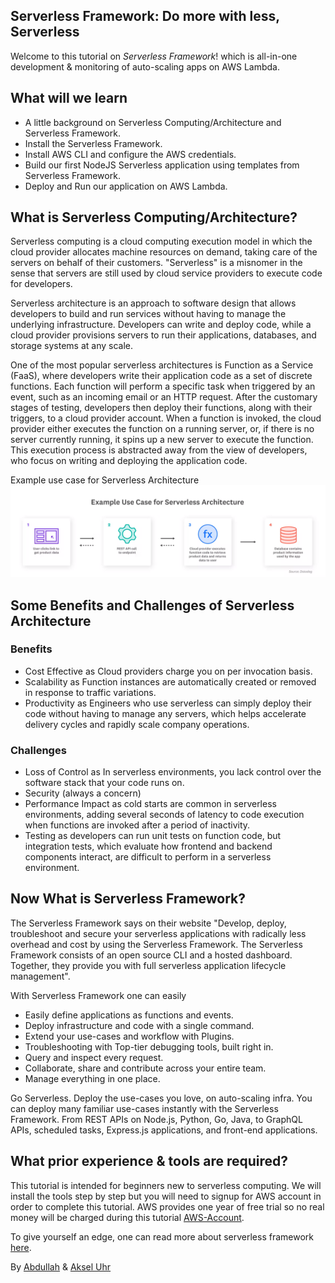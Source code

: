 ## Serverless Framework: Do more with less, Serverless

Welcome to this tutorial on *Serverless Framework*! which is all-in-one development & monitoring of auto-scaling apps on AWS Lambda.

## What will we learn

- A little background on Serverless Computing/Architecture and Serverless Framework.
- Install the Serverless Framework.
- Install AWS CLI and configure the AWS credentials.
- Build our first NodeJS Serverless application using templates from Serverless Framework.
- Deploy and Run our application on AWS Lambda.

## What is Serverless Computing/Architecture?
Serverless computing is a cloud computing execution model in which the cloud provider allocates machine resources on demand, taking care of the servers on behalf of their customers. "Serverless" is a misnomer in the sense that servers are still used by cloud service providers to execute code for developers.

Serverless architecture is an approach to software design that allows developers to build and run services without having to manage the underlying infrastructure. Developers can write and deploy code, while a cloud provider provisions servers to run their applications, databases, and storage systems at any scale.

One of the most popular serverless architectures is Function as a Service (FaaS), where developers write their application code as a set of discrete functions. Each function will perform a specific task when triggered by an event, such as an incoming email or an HTTP request. After the customary stages of testing, developers then deploy their functions, along with their triggers, to a cloud provider account. When a function is invoked, the cloud provider either executes the function on a running server, or, if there is no server currently running, it spins up a new server to execute the function. This execution process is abstracted away from the view of developers, who focus on writing and deploying the application code.

Example use case for Serverless Architecture
![serverless](https://github.com/Abdullah1428/katacoda-scenarios/blob/main/assets/serverless.png?raw=true)

## Some Benefits and Challenges of Serverless Architecture

### Benefits
- Cost Effective as Cloud providers charge you on per invocation basis.
- Scalability as Function instances are automatically created or removed in response to traffic variations.
- Productivity as Engineers who use serverless can simply deploy their code without having to manage any servers, which helps accelerate delivery cycles and rapidly scale company operations.

### Challenges
- Loss of Control as In serverless environments, you lack control over the software stack that your code runs on.
- Security (always a concern)
- Performance Impact as cold starts are common in serverless environments, adding several seconds of latency to code execution when functions are invoked after a period of inactivity.
- Testing as developers can run unit tests on function code, but integration tests, which evaluate how frontend and backend components interact, are difficult to perform in a serverless environment.

## Now What is Serverless Framework?
The Serverless Framework says on their website "Develop, deploy, troubleshoot and secure your serverless applications with radically less overhead and cost by using the Serverless Framework. The Serverless Framework consists of an open source CLI and a hosted dashboard. Together, they provide you with full serverless application lifecycle management".

With Serverless Framework one can easily
- Easily define applications as functions and events.
- Deploy infrastructure and code with a single command.
- Extend your use-cases and workflow with Plugins.
- Troubleshooting with Top-tier debugging tools, built right in.
- Query and inspect every request.
- Collaborate, share and contribute across your entire team.
- Manage everything in one place.

Go Serverless. Deploy the use-cases you love, on auto-scaling infra.
You can deploy many familiar use-cases instantly with the Serverless Framework. From REST APIs on Node.js, Python, Go, Java, to GraphQL APIs, scheduled tasks, Express.js applications, and front-end applications.

## What prior experience & tools are required?
This tutorial is intended for beginners new to serverless computing. We will install the tools step by step but
you will need to signup for AWS account in order to complete this tutorial. AWS provides one year of free trial
so no real money will be charged during this tutorial [AWS-Account](https://portal.aws.amazon.com/billing/signup#/start/email). 

To give yourself an edge, one can read more about serverless framework [here](https://www.serverless.com/). 

By [Abdullah](https://github.com/Abdullah1428) & [Aksel Uhr](https://github.com/Akseluhr)